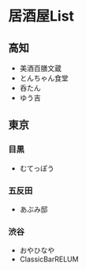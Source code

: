 # 居酒屋List
## 高知
* 美酒百膳文蔵
* とんちゃん食堂
* 呑たん
* ゆう吉

## 東京

### 目黒
* むてっぽう

### 五反田
* あぶみ邸

### 渋谷
* おやひなや
* ClassicBarRELUM
